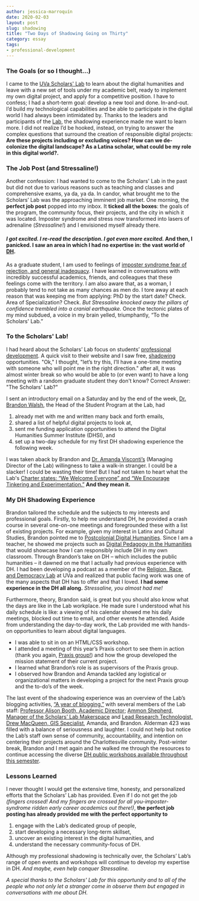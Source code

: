 ```yaml
---
author: jessica-marroquín
date: 2020-02-03
layout: post
slug: shadowing
title: "Two Days of Shadowing Going on Thirty"
category: essay
tags:
- professional-development
---
```

### The Goals (or so I thought...)
I came to the [UVa Scholars' Lab](https://scholarslab.lib.virginia.edu/) to learn about the digital humanities and leave with a new set of tools under my academic belt, ready to implement my own digital project, and apply for a competitive position. I have to confess; I had a short-term goal: develop a new tool and done. In-and-out. I’d build my technological capabilities and be able to participate in the digital world I had always been intimidated by. Thanks to the leaders and participants of the [Lab](https://scholarslab.lib.virginia.edu/), the shadowing experience made me want to learn more. I did not realize I’d be hooked, instead, on trying to answer the complex questions that surround the creation of responsible digital projects: **Are these projects including or excluding voices? How can we de-colonize the digital landscape? As a Latina scholar, what could be my role in this digital world?.**

### The Job Post (and Stressaline!)

Another confession: I had wanted to come to the Scholars' Lab in the past but did not due to various reasons such as teaching and classes and comprehensive exams, ya da, ya da. In candor, what brought me to the Scholars’ Lab was the approaching imminent job market. One morning, the **perfect job post** popped into my inbox. It **ticked all the boxes**: the goals of the program, the community focus, their projects, and the city in which it was located. Imposter syndrome and stress now transformed into lasers of adrenaline (*Stressaline!*) and I envisioned myself already there. 
#### *I got excited. I re-read the description. I got even more excited.* And then, I panicked. I saw an area in which I had no expertise in: the vast world of [DH](https://whatisdigitalhumanities.com/).

As a graduate student, I am used to feelings of [imposter syndrome fear of rejection, and general inadequacy](https://www.chronicle.com/article/How-to-Overcome-Impostor/244700). I have learned in conversations with incredibly successful academics, friends, and colleagues that these feelings come with the territory. I am also aware that, as a woman, I probably tend to not take as many chances as men do. I tore away at each reason that was keeping me from applying: PhD by the start date? Check. Area of Specialization? Check. *But Stressaline knocked away the pillars of confidence trembled into a cranial earthquake.* Once the tectonic plates of my mind subdued, a voice in my brain yelled, triumphantly, “To the Scholars' Lab.” 

### To the Scholars' Lab!
I had heard about the Scholars’ Lab focus on students’ [professional development](https://scholarslab.lib.virginia.edu/professional-development/). A quick visit to their website and I saw free, [shadowing](https://scholarslab.lib.virginia.edu/) opportunities. "Ok," I thought, "let’s try this, I’ll have a one-time meeting with someone who will point me in the right direction." after all, it was almost winter break so who would be able to (or even want) to have a long meeting with a random graduate student they don't know? Correct Answer: "The Scholars' Lab?"

I sent an introductory email on a Saturday and by the end of the week, [Dr. Brandon Walsh](https://scholarslab.lib.virginia.edu/people/brandon-walsh/), the Head of the Student Program at the Lab, had 

1. already met with me and written many back and forth emails, 
2. shared a list of helpful digital projects to look at, 
3. sent me funding application opportunities to attend the Digital Humanities Summer Institute (DHSI), and 
4. set up a two-day schedule for my first DH shadowing experience the following week. 

I was taken aback by Brandon and [Dr. Amanda Visconti’s](https://scholarslab.lib.virginia.edu/people/amanda-visconti/) (Managing Director of the Lab) willingness to take a walk-in stranger. I could be a slacker! I could be wasting their time! But I had not taken to heart what the Lab's [Charter states: “We Welcome Everyone” and “We Encourage Tinkering and Experimentation.”](https://scholarslab.lib.virginia.edu/charter/) **And they mean it.**

### My DH Shadowing Experience

Brandon tailored the schedule and the subjects to my interests and professional goals. Firstly, to help me understand DH, he provided a crash course in several one-on-one meetings and foregrounded these with a list of existing projects. For example, given my interest in Latinx and Cultural Studies, Brandon pointed me to [Postcolonial Digital Humanities](https://dhpoco.org/). Since I am a teacher, he showed me projects such as [Digital Pedagogy in the Humanities](https://digitalpedagogy.mla.hcommons.org/) that would showcase how I can responsibly include DH in my own classroom. Through Brandon’s take on DH – which includes the public humanities – it dawned on me that I actually had previous experience with DH. I had been developing a podcast as a member of the [Religion, Race, and Democracy Lab](https://religionlab.virginia.edu/) at UVa and realized that public facing work was one of the many aspects that DH has to offer and that I loved. **I had some experience in the DH all along.** *Stressaline, you almost had me!*

Furthermore, theory, Brandon said, is great but you should also know what the days are like in the Lab workplace. He made sure I understood what his daily schedule is like: a viewing of his calendar showed me his daily meetings, blocked out time to email, and other events he attended. Aside from understanding the day-to-day work, the Lab provided me with hands-on opportunities to learn about digital languages. 
+ I was able to sit in on an HTML/CSS workshop. 
+ I attended a meeting of this year’s Praxis cohort to see them in action (thank you again, [Praxis group!](https://scholarslab.lib.virginia.edu/people/)) and how the group developed the mission statement of their current project. 
+ I learned what Brandon’s role is as supervisors of the Praxis group. 
+ I observed how Brandon and Amanda tackled any logistical or organizational matters in developing a project for the next Praxis group and the to-do’s of the week. 

The last event of the shadowing experience was an overview of the Lab’s blogging activities, [“A year of blogging,”](https://scholarslab.lib.virginia.edu/blog/year-of-book-blogging-digital-humanities-pedagogy-in-kind/) with several members of the Lab staff: [Professor Alison Booth, Academic Director](https://scholarslab.lib.virginia.edu/people/alison-booth/); [Ammon Shepherd, Manager of the Scholars’ Lab Makerspace](https://scholarslab.lib.virginia.edu/people/ammon-shepherd/) and [Lead Research Technologist, Drew MacQueen, GIS Specialist](https://scholarslab.lib.virginia.edu/people/drew-macqueen/), Amanda, and Brandon. Alderman 423 was filled with a balance of seriousness and laughter. I could not help but notice the Lab’s staff own sense of community, accountability, and intention on centering their projects around the Charlottesville community. Post-winter break, Brandon and I met again and he walked me through the resources to continue accessing the diverse [DH public workshops available throughout this semester](https://dh.virginia.edu/events/calendar). 

### Lessons Learned
I never thought I would get the extensive time, honesty, and personalized efforts that the Scholars’ Lab has provided. Even if I do not get the job *(fingers crossed! And my fingers are crossed for all you-imposter-syndrome ridden early career academics out there!)*, **the perfect job posting has already provided me with the perfect opportunity to** 
1. engage with the Lab’s dedicated group of people, 
2. start developing a necessary long-term skillset, 
3. uncover an existing interest in the digital humanities, and 
4. understand the necessary community-focus of DH.

Although my professional shadowing is technically over, the Scholars’ Lab’s range of open events and workshops will continue to develop my expertise in DH. *And maybe, even help conquer Stressaline.*

*A special thanks to the Scholars' Lab for this opportunity and to all of the people who not only let a stranger come in observe them but engaged in conversations with me about DH.*

